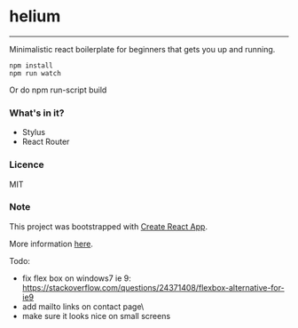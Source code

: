 # helium
---
Minimalistic react boilerplate for beginners that gets you up and running.
```
npm install
npm run watch
```

Or do npm run-script build

### What's in it?
- Stylus
- React Router

### Licence
MIT

### Note
This project was bootstrapped with [Create React App](https://github.com/facebookincubator/create-react-app).

More information [here](https://github.com/facebookincubator/create-react-app/blob/master/packages/react-scripts/template/README.md).

Todo:
- fix flex box on windows7 ie 9: https://stackoverflow.com/questions/24371408/flexbox-alternative-for-ie9
- add mailto links on contact page\
- make sure it looks nice on small screens

